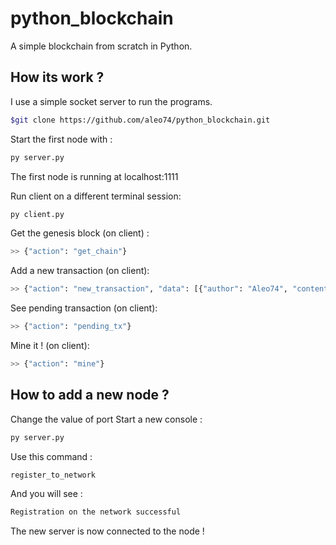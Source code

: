 # python_blockchain

A simple blockchain from scratch in Python.

## How its work ?

I use a simple socket server to run the programs.


```sh
$git clone https://github.com/aleo74/python_blockchain.git
```

Start the first node with :
```sh
py server.py
```

The first node is running at localhost:1111

Run client on a different terminal session:
```sh
py client.py
```

Get the genesis block (on client) :
```sh
>> {"action": "get_chain"}
```

Add a new transaction (on client):
```sh
>> {"action": "new_transaction", "data": [{"author": "Aleo74", "content": "Your stuff"}]}
```

See pending transaction (on client):
```sh
>> {"action": "pending_tx"}
```

Mine it ! (on client):
```sh
>> {"action": "mine"}
```

## How to add a new node ?

Change the value of port
Start a new console :
```sh
py server.py
```

Use this command :
```sh
register_to_network
```

And you will see :
```sh
Registration on the network successful
```

The new server is now connected to the node !